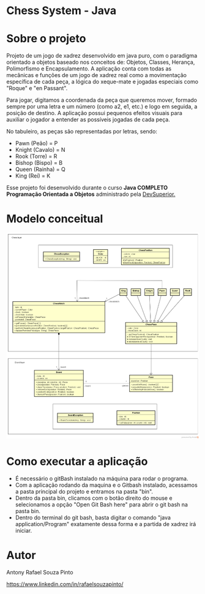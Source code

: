 # Chess System - Java

# Sobre o projeto
 Projeto de um jogo de xadrez desenvolvido em java puro, com o paradigma orientado a objetos baseado nos conceitos de: Objetos, Classes,  Herança, Polimorfismo e Encapsulamento. A aplicação conta com todas as mecânicas e funções de um jogo de xadrez real como a movimentação específica de cada peça, a lógica do xeque-mate e jogadas especiais como "Roque" e "en Passant".
 
 Para jogar, digitamos a coordenada da peça que queremos mover, formado sempre por uma letra e um número (como a2, e1, etc.) e logo em seguida, a posição de destino. A aplicação possui pequenos efeitos visuais para auxiliar o jogador a entender as possíveis jogadas de cada peça.
 
No tabuleiro, as peças são representadas por letras, sendo:
 - Pawn (Peão) = P
 - Knight (Cavalo) = N
 - Rook (Torre) = R
 - Bishop (Bispo) = B
 - Queen (Rainha) = Q
 - King (Rei) = K

 Esse projeto foi desenvolvido durante o curso **Java COMPLETO Programação Orientada a Objetos** administrado pela [DevSuperior.](https://devsuperior.com.br "Site da DevSuperior")

 # Modelo conceitual
![Modelo Conceitual](https://github.com/rafaelsouzapinto/Chess-System-Java/blob/main/imgs/chess-system-design.png)

# Como executar a aplicação
- É necessário o gitBash instalado na máquina para rodar o programa.
- Com a aplicação rodando da maquina e o Gitbash instalado, acessamos a pasta principal do projeto e entramos na pasta "bin".
- Dentro da pasta bin, clicamos com o botão direito do mouse e selecionamos a opção "Open Git Bash here" para abrir o git bash na pasta bin.
- Dentro do terminal do git bash, basta digitar o comando "java application/Program" exatamente dessa forma e a partida de xadrez irá iniciar.

# Autor
Antony Rafael Souza Pinto

https://www.linkedin.com/in/rafaelsouzapinto/
